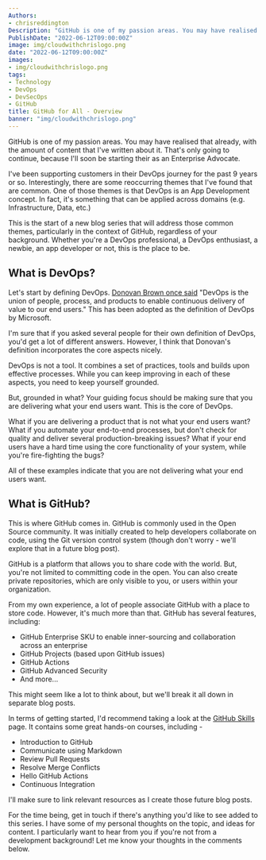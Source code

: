 ```yaml
---
Authors: 
- chrisreddington
Description: "GitHub is one of my passion areas. You may have realised that already, with the amount of content that I've written about it. That's only going to continue, because I'll soon be starting their as an Enterprise Advocate. I've been supporting customers in their DevOps journey for the past 9 years or so. Interestingly, there are some reoccurring themes that I've found that are common. One of those themes is that DevOps is an App Development concept. In fact, it's something that can be applied across domains (e.g. Infrastructure, Data, etc.) This is the start of a new blog series that will address those common themes, particularly in the context of GitHub. "
PublishDate: "2022-06-12T09:00:00Z"
image: img/cloudwithchrislogo.png
date: "2022-06-12T09:00:00Z"
images:
- img/cloudwithchrislogo.png
tags:
- Technology
- DevOps
- DevSecOps
- GitHub
title: GitHub for All - Overview
banner: "img/cloudwithchrislogo.png"
---
```

GitHub is one of my passion areas. You may have realised that already, with the amount of content that I've written about it. That's only going to continue, because I'll soon be starting their as an Enterprise Advocate.

I've been supporting customers in their DevOps journey for the past 9 years or so. Interestingly, there are some reoccurring themes that I've found that are common. One of those themes is that DevOps is an App Development concept. In fact, it's something that can be applied across domains (e.g. Infrastructure, Data, etc.)

This is the start of a new blog series that will address those common themes, particularly in the context of GitHub, regardless of your background. Whether you're a DevOps professional, a DevOps enthusiast, a newbie, an app developer or not, this is the place to be.

## What is DevOps?

Let's start by defining DevOps. [Donovan Brown once said](https://devblogs.microsoft.com/devops/what-is-devops-donovan/) "DevOps is the union of people, process, and products to enable continuous delivery of value to our end users." This has been adopted as the definition of DevOps by Microsoft.

I'm sure that if you asked several people for their own definition of DevOps, you'd get a lot of different answers. However, I think that Donovan's definition incorporates the core aspects nicely.

DevOps is not a tool. It combines a set of practices, tools and builds upon effective processes. While you can keep improving in each of these aspects, you need to keep yourself grounded. 

But, grounded in what? Your guiding focus should be making sure that you are delivering what your end users want. This is the core of DevOps. 

What if you are delivering a product that is not what your end users want?
What if you automate your end-to-end processes, but don't check for quality and deliver several production-breaking issues?
What if your end users have a hard time using the core functionality of your system, while you're fire-fighting the bugs?

All of these examples indicate that you are not delivering what your end users want.

## What is GitHub?

This is where GitHub comes in. GitHub is commonly used in the Open Source community. It was initially created to help developers collaborate on code, using the Git version control system (though don't worry - we'll explore that in a future blog post).

GitHub is a platform that allows you to share code with the world. But, you're not limited to committing code in the open. You can also create private repositories, which are only visible to you, or users within your organization.

From my own experience, a lot of people associate GitHub with a place to store code. However, it's much more than that. GitHub has several features, including:

- GitHub Enterprise SKU to enable inner-sourcing and collaboration across an enterprise
- GitHub Projects (based upon GitHub issues)
- GitHub Actions
- GitHub Advanced Security
- And more...

This might seem like a lot to think about, but we'll break it all down in separate blog posts.

In terms of getting started, I'd recommend taking a look at the [GitHub Skills](https://skills.github.com/) page. It contains some great hands-on courses, including -

* Introduction to GitHub
* Communicate using Markdown
* Review Pull Requests
* Resolve Merge Conflicts
* Hello GitHub Actions
* Continuous Integration

I'll make sure to link relevant resources as I create those future blog posts. 

For the time being, get in touch if there's anything you'd like to see added to this series. I have some of my personal thoughts on the topic, and ideas for content. I particularly want to hear from you if you're not from a development background! Let me know your thoughts in the comments below.
